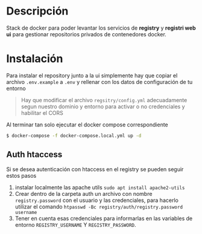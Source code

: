 # Descripción
Stack de docker para poder levantar los servicios de **registry** y **registri web ui** para gestionar repositorios privados de contenedores docker.

# Instalación
Para instalar el repository junto a la ui simplemente hay que copiar el archivo `.env.example` a `.env` y rellenar con los 
datos de configuración de tu entorno

>Hay que modificar el archivo `regsitry/config.yml` adecuadamente segun nuestro dominio y entorno para activar o no credenciales y habilitar el CORS

Al terminar tan solo ejecutar el docker compose correspondiente
```bash 
$ docker-compose -f docker-compose.local.yml up -d
```

## Auth htaccess
Si se desea autenticación con htaccess en el registry se pueden seguir estos pasos

1. instalar localmente las apache utils 
`sudo apt install apache2-utils`
2. Crear dentro de la carpeta auth un archivo con nombre `registry.password` con el usuario y las credenciales, para hacerlo utilizar el comando
`htpasswd -Bc registry/auth/registry.password username`
3. Tener en cuenta esas credenciales para informarlas en las variables de entorno `REGISTRY_USERNAME` Y `REGISTRY_PASSWORD`.


